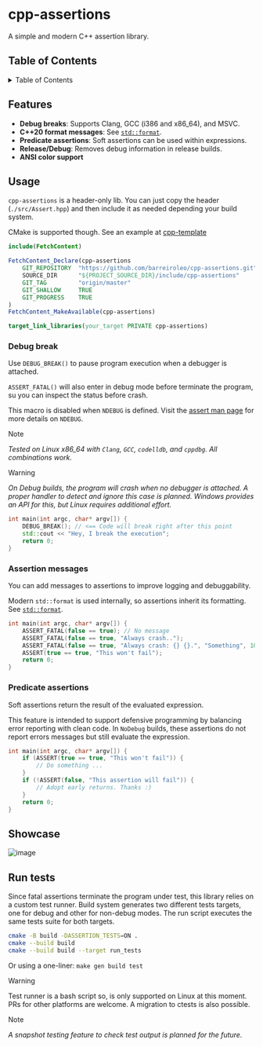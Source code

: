 <!-- vim: set foldlevel=3 nowrap: -->

# cpp-assertions

A simple and modern C++ assertion library.

## Table of Contents

<details>

<summary>Table of Contents</summary>

1. [Features](#features)
2. [Usage](#usage)
3. [Showcase](#showcase)
4. [Run tests](#run-tests)

</details>

## Features

- **Debug breaks**: Supports Clang, GCC (i386 and x86_64), and MSVC.
- **C++20 format messages**: See [`std::format`](https://en.cppreference.com/w/cpp/utility/format/format).
- **Predicate assertions**: Soft assertions can be used within expressions.
- **Release/Debug**: Removes debug information in release builds.
- **ANSI color support**

## Usage

`cpp-assertions` is a header-only lib. You can just copy the header (`./src/Assert.hpp`) and then
include it as needed depending your build system.

CMake is supported though. See an example at [cpp-template](https://github.com/barreiroleo/cpp-template)
```cmake
include(FetchContent)

FetchContent_Declare(cpp-assertions
    GIT_REPOSITORY  "https://github.com/barreiroleo/cpp-assertions.git"
    SOURCE_DIR      "${PROJECT_SOURCE_DIR}/include/cpp-assertions"
    GIT_TAG         "origin/master"
    GIT_SHALLOW     TRUE
    GIT_PROGRESS    TRUE
)
FetchContent_MakeAvailable(cpp-assertions)

target_link_libraries(your_target PRIVATE cpp-assertions)
```

### Debug break

Use `DEBUG_BREAK()` to pause program execution when a debugger is attached.

`ASSERT_FATAL()` will also enter in debug mode before terminate the program, su you can inspect the
status before crash.

This macro is disabled when `NDEBUG` is defined. Visit the [assert man page](https://man7.org/linux/man-pages/man0/assert.h.0p.html) for more details on `NDEBUG`.

> [!NOTE]
> *Tested on Linux x86_64 with `Clang`, `GCC`, `codelldb`, and `cppdbg`. All combinations work.*

> [!WARNING]
> *On Debug builds, the program will crash when no debugger is attached. A proper handler to detect
> and ignore this case is planned. Windows provides an API for this, but Linux requires additional
> effort.*

```cpp
int main(int argc, char* argv[]) {
    DEBUG_BREAK(); // <== Code will break right after this point
    std::cout << "Hey, I break the execution";
    return 0;
}
```

### Assertion messages

You can add messages to assertions to improve logging and debuggability.

Modern `std::format` is used internally, so assertions inherit its formatting. See [`std::format`](https://en.cppreference.com/w/cpp/utility/format/format).

```cpp
int main(int argc, char* argv[]) {
    ASSERT_FATAL(false == true); // No message
    ASSERT_FATAL(false == true, "Always crash..");
    ASSERT_FATAL(false == true, "Always crash: {} {}.", "Something", 10);
    ASSERT(true == true, "This won't fail");
    return 0;
}
```

### Predicate assertions

Soft assertions return the result of the evaluated expression.

This feature is intended to support defensive programming by balancing error reporting with clean code.
In `NoDebug` builds, these assertions do not report errors messages but still evaluate the expression.

```cpp
int main(int argc, char* argv[]) {
    if (ASSERT(true == true, "This won't fail")) {
        // Do something ...
    }
    if (!ASSERT(false, "This assertion will fail")) {
        // Adopt early returns. Thanks :)
    }
    return 0;
}
```

## Showcase

![image](https://github.com/user-attachments/assets/cf642972-224e-4153-8730-743f70e4622e)



## Run tests

Since fatal assertions terminate the program under test, this library relies on a custom test runner.
Build system generates two different tests targets, one for debug and other for non-debug modes.
The run script executes the same tests suite for both targets.

```bash
cmake -B build -DASSERTION_TESTS=ON .
cmake --build build
cmake --build build --target run_tests
```
Or using a one-liner: `make gen build test`

> [!WARNING]
> Test runner is a bash script so, is only supported on Linux at this moment.
> PRs for other platforms are welcome. A migration to ctests is also possible.

> [!NOTE]
> *A snapshot testing feature to check test output is planned for the future.*
